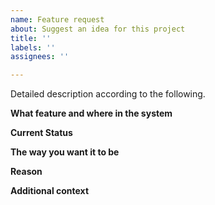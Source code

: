 ```yaml
---
name: Feature request
about: Suggest an idea for this project
title: ''
labels: ''
assignees: ''

---
```


Detailed description according to the following.

**What feature and where in the system**


**Current Status**
 

**The way you want it to be**


**Reason**


**Additional context**

